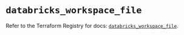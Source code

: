 # `databricks_workspace_file`

Refer to the Terraform Registry for docs: [`databricks_workspace_file`](https://registry.terraform.io/providers/databricks/databricks/1.68.0/docs/resources/workspace_file).
